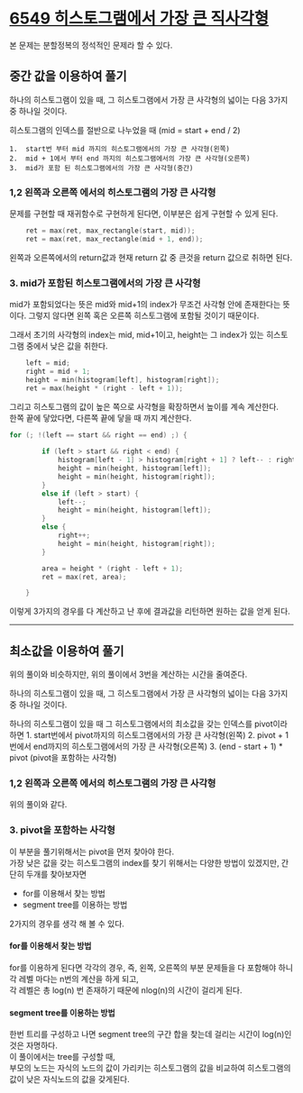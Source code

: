 # [6549 히스토그램에서 가장 큰 직사각형](https://www.acmicpc.net/problem/6549)

본 문제는 분할정복의 정석적인 문제라 할 수 있다.

## 중간 값을 이용하여 풀기
하나의 히스토그램이 있을 때, 그 히스토그램에서 가장 큰 사각형의 넓이는 다음 3가지 중 하나일 것이다.  
  
히스토그램의 인덱스를 절반으로 나누었을 때 (mid = start + end / 2)

	1.  start번 부터 mid 까지의 히스토그램에서의 가장 큰 사각형(왼쪽)
	2.  mid + 1에서 부터 end 까지의 히스토그램에서의 가장 큰 사각형(오른쪽)
	3.  mid가 포함 된 히스토그램에서의 가장 큰 사각형(중간)

### 1,2 왼쪽과 오른쪽 에서의 히스토그램의 가장 큰 사각형
문제를 구현할 때 재귀함수로 구현하게 된다면, 이부분은 쉽게 구현할 수 있게 된다.
```cpp
	ret = max(ret, max_rectangle(start, mid));
	ret = max(ret, max_rectangle(mid + 1, end));
```
왼쪽과 오른쪽에서의 return값과 현재 return 값 중 큰것을 return 값으로 취하면 된다.

### 3. mid가 포함된 히스토그램에서의 가장 큰 사각형
mid가 포함되었다는 뜻은 mid와 mid+1의 index가 무조건 사각형 안에 존재한다는 뜻이다.
그렇지 않다면 왼쪽 혹은 오른쪽 히스토그램에 포함될 것이기 때문이다.  
  
그래서 초기의 사각형의 index는 mid, mid+1이고, height는 그 index가 있는 히스토그램 중에서 낮은 값을 취한다.
```cpp
	left = mid;
	right = mid + 1;
	height = min(histogram[left], histogram[right]);
	ret = max(height * (right - left + 1));
```
그리고 히스토그램의 값이 높은 쪽으로 사각형을 확장하면서 높이를 계속 계산한다.  
한쪽 끝에 닿았다면, 다른쪽 끝에 닿을 때 까지 계산한다.  
```cpp
for (; !(left == start && right == end) ;) {
		
		if (left > start && right < end) {
			histogram[left - 1] > histogram[right + 1] ? left-- : right++;
			height = min(height, histogram[left]);
			height = min(height, histogram[right]);
		}
		else if (left > start) {
			left--;
			height = min(height, histogram[left]);
		}
		else {
			right++;
			height = min(height, histogram[right]);
		}

		area = height * (right - left + 1);
		ret = max(ret, area);

	}
```

이렇게 3가지의 경우를 다 계산하고 난 후에 결과값을 리턴하면 원하는 값을 얻게 된다.


---
## 최소값을 이용하여 풀기
위의 풀이와 비슷하지만, 위의 풀이에서 3번을 계산하는 시간을 줄여준다.  
  
하나의 히스토그램이 있을 때, 그 히스토그램에서 가장 큰 사각형의 넓이는 다음 3가지 중 하나일 것이다.  
  
하나의 히스토그램이 있을 때 그 히스토그램에서의 최소값을 갖는 인덱스를 pivot이라 하면
	1. start번에서 pivot까지의 히스토그램에서의 가장 큰 사각형(왼쪽)
	2. pivot + 1번에서 end까지의 히스토그램에서의 가장 큰 사각형(오른쪽)
	3. (end - start + 1) * pivot (pivot을 포함하는 사각형)

### 1,2 왼쪽과 오른쪽 에서의 히스토그램의 가장 큰 사각형
위의 풀이와 같다.
### 3. pivot을 포함하는 사각형
이 부분을 풀기위해서는 pivot을 먼저 찾아야 한다.  
가장 낮은 값을 갖는 히스토그램의 index를 찾기 위해서는 다양한 방법이 있겠지만, 간단히 두개를 찾아보자면  

- for를 이용해서 찾는 방법
- segment tree를 이용하는 방법  

2가지의 경우를 생각 해 볼 수 있다.  
#### for를 이용해서 찾는 방법
for를 이용하게 된다면 각각의 경우, 즉, 왼쪽, 오른쪽의 부분 문제들을 다 포함해야 하니 각 레벨 마다는 n번의 계산을 하게 되고,  
각 레벨은 총 log(n) 번 존재하기 때문에 nlog(n)의 시간이 걸리게 된다.
#### segment tree를 이용하는 방법  
한번 트리를 구성하고 나면 segment tree의 구간 합을 찾는데 걸리는 시간이 log(n)인 것은 자명하다.  
이 풀이에서는 tree를 구성할 때,  
부모의 노드는 자식의 노드의 값이 가리키는 히스토그램의 값을 비교하여 히스토그램의 값이 낮은 자식노드의 값을 갖게된다.
